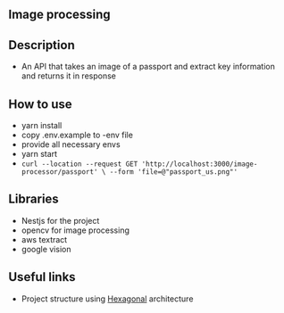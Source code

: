 ## Image processing 

## Description
* An API that takes an image of a passport and extract key information and returns it in response

## How to use
* yarn install 
* copy .env.example to -env file 
* provide all necessary envs
* yarn start
* `` curl --location --request GET 'http://localhost:3000/image-processor/passport' \
  --form 'file=@"passport_us.png"' ``

## Libraries
* Nestjs for the project
* opencv for image processing
* aws textract
* google vision


## Useful links
* Project structure using [Hexagonal](https://romanglushach.medium.com/hexagonal-architecture-the-secret-to-scalable-and-maintainable-code-for-modern-software-d345fdb47347) architecture

